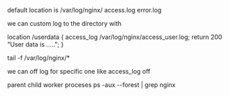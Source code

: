 default location is /var/log/nginx/   access.log error.log

we can custom log to the directory with 

  location /userdata {
                access_log /var/log/nginx/access_user.log;
                return 200 "User data is .....";
        }

tail -f /var/log/nginx/*

we can off log for specific one like 
access_log off


parent child worker proceses
ps -aux --forest | grep nginx
